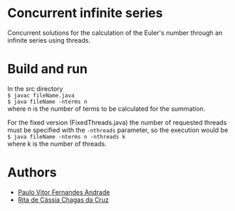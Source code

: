 # Concurrent infinite series
Concurrent solutions for the calculation of the Euler's number through an infinite series using threads.

# Build and run
In the src directory<br>
`$ javac fileName.java`<br>
`$ java fileName -nterms n`<br>
where n is the number of terms to be calculated for the summation.

For the fixed version (FixedThreads.java) the number of requested threads must be specified with the `-nthreads` parameter, so the execution would be<br>
`$ java fileName -nterms n -nthreads k`<br>
where k is the number of threads.

# Authors
- [Paulo Vitor Fernandes Andrade](https://github.com/PauloFAndrade)
- [Rita de Cássia Chagas da Cruz](https://github.com/rcchcz)
